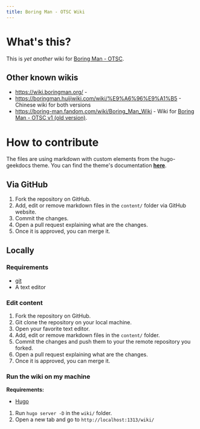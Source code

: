```yaml
---
title: Boring Man - OTSC Wiki
---
```


# What's this?

This is _yet another_ wiki for [Boring Man - OTSC](https://store.steampowered.com/app/346120/Boring_Man__Online_Tactical_Stickman_Combat/).

## Other known wikis

- https://wiki.boringman.org/ -
- https://boringman.huijiwiki.com/wiki/%E9%A6%96%E9%A1%B5 - Chinese wiki for both versions
- https://boring-man.fandom.com/wiki/Boring_Man_Wiki - Wiki for [Boring Man - OTSC v1 (old version)](https://gamejolt.com/games/bmanclassic/585905).

# How to contribute

The files are using markdown with custom elements from the hugo-geekdocs theme. You can find the theme's documentation **[here](https://geekdocs.de/)**.

## Via GitHub

1. Fork the repository on GitHub.
2. Add, edit or remove markdown files in the `content/` folder via GitHub website.
3. Commit the changes.
4. Open a pull request explaining what are the changes.
5. Once it is approved, you can merge it.

## Locally

### Requirements

- [git](https://git-scm.com/book/en/v2/Getting-Started-Installing-Git)
- A text editor

### Edit content

1. Fork the repository on GitHub.
2. Git clone the repository on your local machine.
3. Open your favorite text editor.
4. Add, edit or remove markdown files in the `content/` folder.
5. Commit the changes and push them to your the remote repository you forked.
6. Open a pull request explaining what are the changes.
7. Once it is approved, you can merge it.

### Run the wiki on my machine

**Requirements:**

- [Hugo](https://gohugo.io/installation/)

1. Run `hugo server -D` in the `wiki/` folder.
2. Open a new tab and go to `http://localhost:1313/wiki/`
